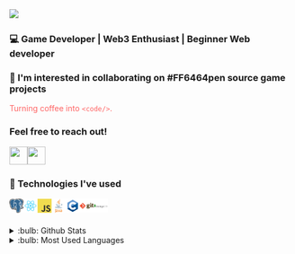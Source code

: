 <img src="https://media.tenor.com/images/d4a1cee181323ff8c652bfa9a4f9a1c5/tenor.gif" width="400" height="">

### 💻 Game Developer | Web3 Enthusiast | Beginner Web developer

### 🤙 I'm interested in collaborating on #FF6464pen source game projects

<font color="#FF6464"> Turning coffee into  `<code/>`. </font>

### Feel free to reach out!


[<img height="32" width="32" src="https://cdn.jsdelivr.net/npm/simple-icons@v7/icons/github.svg" align= "left" />][github]

[<img height="32" width="32" src="https://cdn.jsdelivr.net/npm/simple-icons@v7/icons/linkedin.svg" align= "left" />][linkedin]
<br />
<br />

### 💾 Technologies I've used
<img align="left"  src="https://raw.githubusercontent.com/github/explore/80688e429a7d4ef2fca1e82350fe8e3517d3494d/topics/postgresql/postgresql.png" width="25" height="25" />
<img align="left" src="https://raw.githubusercontent.com/github/explore/80688e429a7d4ef2fca1e82350fe8e3517d3494d/topics/react/react.png" width="25" height="25" />
<img align="left" src="https://raw.githubusercontent.com/github/explore/80688e429a7d4ef2fca1e82350fe8e3517d3494d/topics/javascript/javascript.png" width="25" height="25" />
<img align="left" src="https://raw.githubusercontent.com/github/explore/80688e429a7d4ef2fca1e82350fe8e3517d3494d/topics/java/java.png" width="25" height="25" />
<img align="left" src="https://raw.githubusercontent.com/github/explore/80688e429a7d4ef2fca1e82350fe8e3517d3494d/topics/c/c.png" width="25" height="25" />
<img align="left" src="https://raw.githubusercontent.com/github/explore/80688e429a7d4ef2fca1e82350fe8e3517d3494d/topics/git/git.png" width="25" height="25" />
<img align="left" src="https://raw.githubusercontent.com/github/explore/80688e429a7d4ef2fca1e82350fe8e3517d3494d/topics/mongodb/mongodb.png" width="25" height="25" />

[github]:https://github.com/LelonDelonMelon

[linkedin]: https://www.linkedin.com/in/burakkati/
<br />
<br />

<details align="left">
<summary>:bulb: Github Stats</summary>
<img src="https://github-readme-stats.vercel.app/api?username=lelondelonmelon&theme=radical" >
</details>

<details>
<summary>:bulb:  Most Used Languages</summary>
<img src="https://github-readme-stats.vercel.app/api/top-langs/?username=lelondelonmelon&layout=compact" >
</details>


<!---
LelonDelonMelon/LelonDelonMelon is a ✨ special ✨ repository because its `README.md` (this file) appears on your GitHub profile.
You can click the Preview link to take a look at your changes.
--->
